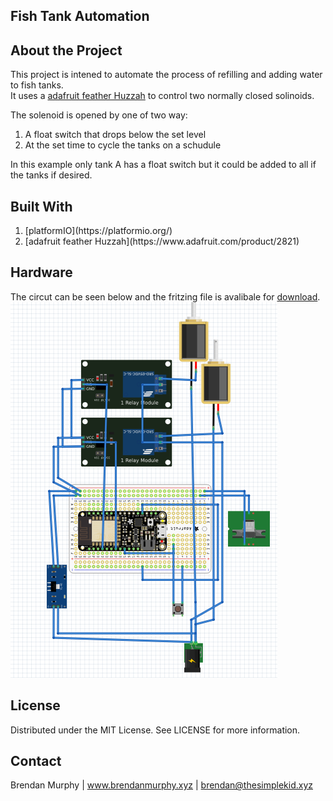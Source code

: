 ## Fish Tank Automation

## About the Project

This project is intened to automate the process of refilling and adding water to fish tanks.  
It uses a [adafruit feather Huzzah](https://www.adafruit.com/product/2821) to control two normally closed solinoids.

The solenoid is opened by one of two way:

<ol>
  <li>A float switch that drops below the set level</li>
  <li>At the set time to cycle the tanks on a schudule</li>
</ol>
  
 In this example only tank A has a float switch but it could be added to all if the tanks if desired.

## Built With
<ol>
  <li>[platformIO](https://platformio.org/)</li>
  <li>[adafruit feather Huzzah](https://www.adafruit.com/product/2821)</li>
</ol>

## Hardware

The circut can be seen below and the fritzing file is avalibale for [download](/arduinoCircuit/fishCycler.fzz).
![image of circuit](arduinoCircuit/fishCyclerCircuit.png?raw=true)

## License
Distributed under the MIT License. See LICENSE for more information.

## Contact
Brendan Murphy | www.brendanmurphy.xyz | brendan@thesimplekid.xyz
